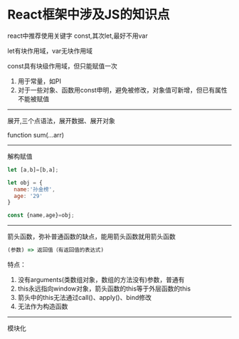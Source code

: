 # React框架中涉及JS的知识点

react中推荐使用关键字 const,其次let,最好不用var

let有块作用域，var无块作用域

const具有块级作用域，但只能赋值一次

1. 用于常量，如PI
2. 对于一些对象、函数用const申明，避免被修改，对象值可新增，但已有属性不能被赋值

---



展开,三个点语法，展开数据、展开对象

function sum(...arr)

---

解构赋值

```javascript
let [a,b]=[b,a];

let obj = {
  name:'孙金榜',
  age: '29'
}

const {name,age}=obj;
```

---

箭头函数，弥补普通函数的缺点，能用箭头函数就用箭头函数

```javascript
(参数) => 返回值（有返回值的表达式)
```

特点：

1. 没有arguments(类数组对象，数组的方法没有)参数，普通有
2. this永远指向window对象，箭头函数的this等于外层函数的this
3. 箭头中的this无法通过call()、apply()、bind修改
4. 无法作为构造函数

---

模块化
